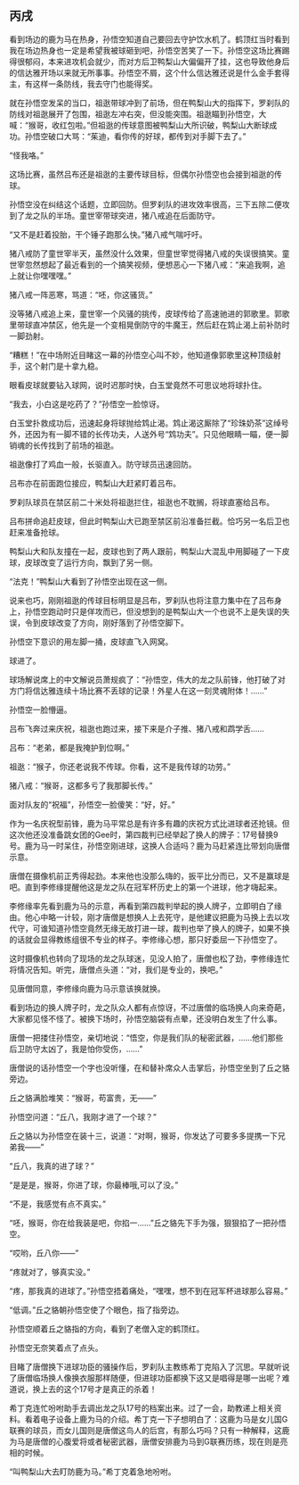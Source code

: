 ## 丙戌

看到场边的鹿为马在热身，孙悟空知道自己要回去守护饮水机了。鹤顶红当时看到我在场边热身也一定是希望我被球砸到吧，孙悟空苦笑了一下。孙悟空这场比赛踢得很郁闷，本来进攻机会就少，而对方后卫鸭梨山大偏偏开了挂，这也导致他身后的信达雅开场以来就无所事事。孙悟空不屑，这个什么信达雅还说是什么金手套得主，有这样一条防线，我去守门也能得奖。

就在孙悟空发呆的当口，祖逖带球冲到了前场，但在鸭梨山大的指挥下，罗刹队的防线对祖逖展开了包围，祖逖左冲右突，但没能突围。祖逖瞄到孙悟空，大喊：“猴哥，收红包啦。”但祖逖的传球意图被鸭梨山大所识破，鸭梨山大断球成功。孙悟空破口大骂：“茱迪，看你传的好球，都传到对手脚下去了。”

“怪我咯。”

这场比赛，虽然吕布还是祖逖的主要传球目标，但偶尔孙悟空也会接到祖逖的传球。

孙悟空没在纠结这个话题，立即回防。但罗刹队的进攻效率很高，三下五除二便攻到了龙之队的半场。童世宰带球突进，猪八戒追在后面防守。

“又不是赶着投胎，干个锤子跑那么快。”猪八戒气喘吁吁。

猪八戒防了童世宰半天，虽然没什么效果，但童世宰觉得猪八戒的失误很搞笑。童世宰忽然想起了最近看到的一个搞笑视频，便想恶心一下猪八戒：“来追我啊，追上就让你嘿嘿嘿。”

猪八戒一阵恶寒，骂道：“呸，你这骚货。”

没等猪八戒追上来，童世宰一个风骚的挑传，皮球传给了高速驰进的郭歌里。郭歌里带球直冲禁区，他先是一个变相晃倒防守的牛魔王，然后赶在鸩止渴上前补防时一脚劲射。

“糟糕！”在中场附近目睹这一幕的孙悟空心叫不妙，他知道像郭歌里这种顶级射手，这个射门是十拿九稳。

眼看皮球就要钻入球网，说时迟那时快，白玉堂竟然不可思议地将球扑住。

“我去，小白这是吃药了？”孙悟空一脸惊讶。

白玉堂扑救成功后，迅速起身将球抛给鸩止渴。鸩止渴这厮除了“珍珠奶茶”这绰号外，还因为有一脚不错的长传功夫，人送外号“鸩功夫”。只见他眼睛一瞄，便一脚销魂的长传找到了前场的祖逖。

祖逖像打了鸡血一般，长驱直入。防守球员迅速回防。

吕布亦在前面跑位接应，鸭梨山大赶紧盯着吕布。

罗刹队球员在禁区前二十米处将祖逖拦住，祖逖也不耽搁，将球直塞给吕布。

吕布拼命追赶皮球，但此时鸭梨山大已跑至禁区前沿准备拦截。恰巧另一名后卫也赶来准备抢球。

鸭梨山大和队友撞在一起，皮球也到了两人跟前，鸭梨山大混乱中用脚碰了一下皮球，皮球改变了运行方向，飘到了另一侧。

“法克！”鸭梨山大看到了孙悟空出现在这一侧。

说来也巧，刚刚祖逖的传球目标明显是吕布，罗刹队也将注意力集中在了吕布身上，孙悟空跑动时只是佯攻而已，但没想到的是鸭梨山大一个也说不上是失误的失误，令到皮球改变了方向，刚好落到了孙悟空脚下。

孙悟空下意识的用左脚一捅，皮球直飞入网窝。

球进了。

球场解说席上的中文解说员萧规疯了：“孙悟空，伟大的龙之队前锋，他打破了对方门将信达雅连续十场比赛不丢球的记录！外星人在这一刻灵魂附体！……”

孙悟空一脸懵逼。

吕布飞奔过来庆祝，祖逖也跑过来，接下来是介子推、猪八戒和鹉学舌……

吕布：“老弟，都是我掩护到位啊。”

祖逖：“猴子，你还老说我不传球。你看，这不是我传球的功劳。”

猪八戒：“猴哥，这都多亏了我那脚长传。”

面对队友的“祝福”，孙悟空一脸傻笑：“好，好。”

作为一名庆祝型前锋，鹿为马平常总是有许多有趣的庆祝方式比进球者还抢镜。但这次他还没准备跳女团的Gee时，第四裁判已经举起了换人的牌子：17号替换9号。鹿为马一时呆住，孙悟空刚进球，这换人合适吗？鹿为马赶紧连比带划向唐僧示意。

唐僧在摄像机前正秀得起劲。本来他也没那么嗨的，扳平比分而已，又不是赢球是吧。直到李修缘提醒他这是龙之队在冠军杯历史上的第一个进球，他才嗨起来。

李修缘率先看到鹿为马的示意，再看到第四裁判举起的换人牌子，立即明白了缘由。他心中略一计较，刚才唐僧是想换人上去死守，是他建议把鹿为马换上去以攻代守，可谁知道孙悟空竟然无缘无故打进一球，裁判也举了换人的牌子，如果不换的话就会显得教练组很不专业的样子。李修缘心想，那只好委屈一下孙悟空了。

这时摄像机也转向了现场的龙之队球迷，见没人拍了，唐僧也松了劲，李修缘连忙将情况告知。听完，唐僧点头道：“对，我们是专业的，换吧。”

见唐僧同意，李修缘向鹿为马示意该换就换。

看到场边的换人牌子时，龙之队众人都有点惊讶，不过唐僧的临场换人向来奇葩，大家都见怪不怪了。被换下场时，孙悟空脑袋有点晕，还没明白发生了什么事。

唐僧一把搂住孙悟空，亲切地说：“悟空，你是我们队的秘密武器，……他们那些后卫防守太凶了，我是怕你受伤，……”

唐僧说的话孙悟空一个字也没听懂，在和替补席众人击掌后，孙悟空坐到了丘之貉旁边。

丘之貉满脸堆笑：“猴哥，苟富贵，无——”

孙悟空问道：“丘八，我刚才进了一个球？”

丘之貉以为孙悟空在装十三，说道：“对啊，猴哥，你发达了可要多多提携一下兄弟我——”

“丘八，我真的进了球？”

“是是是，猴哥，你进了球，你最棒哦,可以了没。”

“不是，我感觉有点不真实。”

“呸，猴哥，你在给我装是吧，你掐一……”丘之貉先下手为强，狠狠掐了一把孙悟空。

“哎哟，丘八你——”

“疼就对了，够真实没。”

“疼，那我真的进球了。”孙悟空捂着痛处，“嘿嘿，想不到在冠军杯进球那么容易。”

“低调。”丘之貉朝孙悟空使了个眼色，指了指旁边。

孙悟空顺着丘之貉指的方向，看到了老僧入定的鹤顶红。

孙悟空无奈笑着点了点头。

目睹了唐僧换下进球功臣的骚操作后，罗刹队主教练希丁克陷入了沉思。早就听说了唐僧临场换人像换衣服那样随便，但进球功臣都换下这又是唱得是哪一出呢？难道说，换上去的这个17号才是真正的杀着！

希丁克连忙吩咐助手去调出龙之队17号的档案出来。过了一会，助教递上相关资料。看着电子设备上鹿为马的介绍。希丁克一下子想明白了：这鹿为马是女儿国G联赛的球员，而女儿国则是唐僧这鸟人的后宫，有那么巧吗？只有一种解释，这鹿为马是唐僧的心腹爱将或者秘密武器，唐僧安排鹿为马到G联赛历练，现在则是亮相的时候。

“叫鸭梨山大去盯防鹿为马。”希丁克着急地吩咐。
